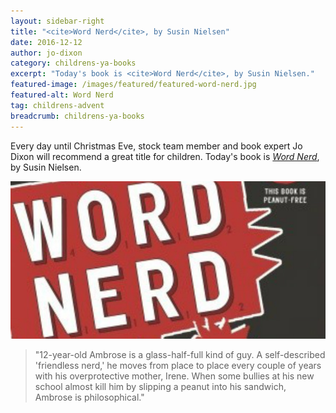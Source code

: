 ```yaml
---
layout: sidebar-right
title: "<cite>Word Nerd</cite>, by Susin Nielsen"
date: 2016-12-12
author: jo-dixon
category: childrens-ya-books
excerpt: "Today's book is <cite>Word Nerd</cite>, by Susin Nielsen."
featured-image: /images/featured/featured-word-nerd.jpg
featured-alt: Word Nerd
tag: childrens-advent
breadcrumb: childrens-ya-books
---
```


Every day until Christmas Eve, stock team member and book expert Jo Dixon will recommend a great title for children. Today's book is <a href="https://suffolk.spydus.co.uk/cgi-bin/spydus.exe/ENQ/OPAC/BIBENQ?BRN=2029242"><cite>Word Nerd</cite></a>, by Susin Nielsen.

![Word Nerd](/images/featured/featured-word-nerd.jpg)

> "12-year-old Ambrose is a glass-half-full kind of guy. A self-described 'friendless nerd,' he moves from place to place every couple of years with his overprotective mother, Irene. When some bullies at his new school almost kill him by slipping a peanut into his sandwich, Ambrose is philosophical."

